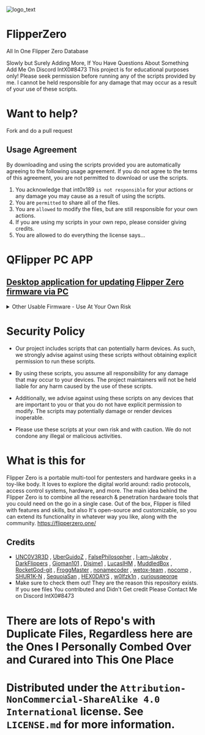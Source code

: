 ![logo_text](https://user-images.githubusercontent.com/106865493/172037549-3e7167a0-ceb1-45ee-bd4b-549057f21adb.svg)
# FlipperZero
All In One Flipper Zero Database

Slowly but Surely Adding More, If You Have Questions About Something Add Me On Discord IntX0#8473
This project is for educational purposes only! Please seek permission before running any of the scripts provided by me. I cannot be held responsible for any damage that may occur as a result of your use of these scripts.
# Want to help?
Fork and do a pull request

## Usage Agreement

By downloading and using the scripts provided you are automatically agreeing to the following usage agreement. If you do not agree to the terms of this agreement, you are not permitted to download or use the scripts.

1. You acknowledge that int0x189 ``is not responsible`` for your actions or any damage you may cause as a result of using the scripts.
2. You are ``permitted`` to share all of the files.
3. You are ``allowed`` to modify the files, but are still responsible for your own actions.
4. If you are using my scripts in your own repo, please consider giving credits.
5. You are allowed to do everything the license says...

# QFlipper PC APP
## [Desktop application for updating Flipper Zero firmware via PC](https://flipperzero.one/update)

<details><summary>Other Usable Firmware - Use At Your Own Risk</summary>
 Unleashed firmware - By Eng1n33r https://github.com/Eng1n33r/flipperzero-firmware/blob/dev/ReadMe.md
 
 flipperzero-firmware-wPlugins - By RogueMaster https://github.com/RogueMaster/flipperzero-firmware-wPlugins/blob/unleashed/README.md
 
 flipperzero-firmware - By wetox-team https://github.com/wetox-team/flipperzero-firmware/blob/dev/ReadMe.md
 
 flipperzero-firmware - By MuddledBox https://github.com/MuddledBox/flipperzero-firmware/blob/dev/ReadMe.md
 
 flipperzero-firmware - By v1nc https://github.com/v1nc/flipperzero-firmware/blob/dev/ReadMe.md
</details>

# Security Policy

- Our project includes scripts that can potentially harm devices. As such, we strongly advise against using these scripts without obtaining explicit permission to run these scripts.

- By using these scripts, you assume all responsibility for any damage that may occur to your devices. The project maintainers will not be held liable for any harm caused by the use of these scripts.

- Additionally, we advise against using these scripts on any devices that are important to you or that you do not have explicit permission to modify. The scripts may potentially damage or render devices inoperable.

- Please use these scripts at your own risk and with caution. We do not condone any illegal or malicious activities.

# What is this for
Flipper Zero is a portable multi-tool for pentesters and hardware geeks in a toy-like body. It loves to explore the digital world around: radio protocols, access control systems, hardware, and more. The main idea behind the Flipper Zero is to combine all the research & penetration hardware tools that you could need on the go in a single case. Out of the box, Flipper is filled with features and skills, but also It's open-source and customizable, so you can extend its functionality in whatever way you like, along with the community.
https://flipperzero.one/
## Credits

* [UNC0V3R3D] , [UberGuidoZ] , [FalsePhilosopher] , [I-am-Jakoby] , [DarkFlippers] , [Gioman101] , [Djsime1] , [LucasIHM] , [MuddledBox] , [RocketGod-git] , [FroggMaster] , [nonamecoder] , [wetox-team] , [nocomp] , [SHUR1K-N] , [SequoiaSan] , [HEX0DAYS] , [w0lfzk1n] , [curiousqeorqe]
* Make sure to check them out! They are the reason this repository exists. If you see files You contributed and Didn't Get credit Please Contact Me on Discord IntX0#8473

[UNC0V3R3D]: https://github.com/UNC0V3R3D/Flipper_Zero-BadUsb
[UberGuidoZ]: https://github.com/UberGuidoZ
[FalsePhilosopher]: https://github.com/FalsePhilosopher
[I-am-Jakoby]: https://github.com/I-Am-Jakoby
[DarkFlippers]: https://github.com/DarkFlippers/unleashed-firmware
[Gioman101]: https://github.com/Gioman101/FlipperAmiibo
[Djsime1]: https://github.com/djsime1/awesome-flipperzero
[LucasIHM]: https://github.com/Lucaslhm/Flipper-IRDB
[MuddledBox]: https://github.com/MuddledBox/FlipperZeroSub-GHz
[RocketGod-git]: https://github.com/RocketGod-git/Flipper_Zero
[FroggMaster]: https://github.com/FroggMaster/FlipperZero
[nonamecoder]: https://github.com/nonamecoder/FlipperZeroHondaFirmware
[wetox-team]: https://github.com/wetox-team/flipperzero-goodies
[nocomp]: https://github.com/nocomp/Flipper_Zero_Badusb_hack5_payloads
[SHUR1K-N]: https://github.com/SHUR1K-N/Flipper-Zero-Sub-GHz-Jamming-Files
[SequoiaSan]: https://github.com/SequoiaSan/FlipperZero-WiFi-Scanner_Module
[HEX0DAYS]: https://github.com/HEX0DAYS/FlipperZero-PWNDTOOLS
[w0lfzk1n]: https://github.com/w0lfzk1n/Flipper-Zero-NFC-Trolls
[curiousqeorqe]: https://github.com/curiousqeorqe/FlipperZeroDB




# There are lots of Repo's with Duplicate Files, Regardless here are the Ones I Personally Combed Over and Curared into This One Place

# Distributed under the `Attribution-NonCommercial-ShareAlike 4.0 International` license. See `LICENSE.md` for more information.


